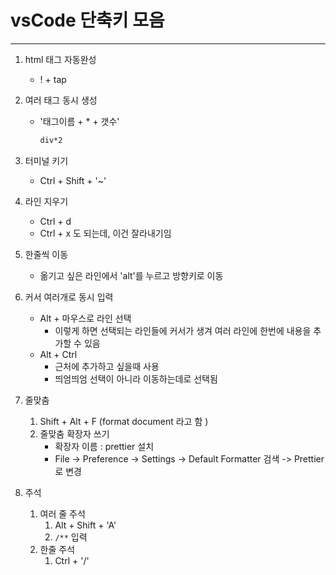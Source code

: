 # vsCode 단축키 모음 

---

1. html 태그 자동완성

   - \! + tap

2. 여러 태그 동시 생성

   - '태그이름 + * + 갯수'

     ```html
     div*2
     ```

3. 터미널 키기

   - Ctrl + Shift +  '~'

4. 라인 지우기 

   - Ctrl + d
   - Ctrl + x 도 되는데, 이건 잘라내기임 

5. 한줄씩 이동 

   - 옮기고 싶은 라인에서 'alt'를 누르고 방향키로 이동 

6. 커서 여러개로 동시 입력 

   - Alt + 마우스로 라인 선택 
     - 이렇게 하면 선택되는 라인들에 커서가 생겨 여러 라인에 한번에 내용을 추가할 수 있음 
   - Alt + Ctrl 
     - 근처에 추가하고 싶을때 사용
     - 띄엄띄엄 선택이 아니라 이동하는데로 선택됨 

7. 줄맞춤 

   1. Shift + Alt + F (format document 라고 함 ) 
   2. 줄맞춤 확장자 쓰기 
      - 확장자 이름 : prettier 설치 
      - File -> Preference -> Settings -> Default Formatter 검색 -> Prettier 로 변경 

8. 주석

   1. 여러 줄 주석 
      1. Alt + Shift + 'A'
      2. `/**` 입력 
   2. 한줄 주석 
      1. Ctrl + '/'